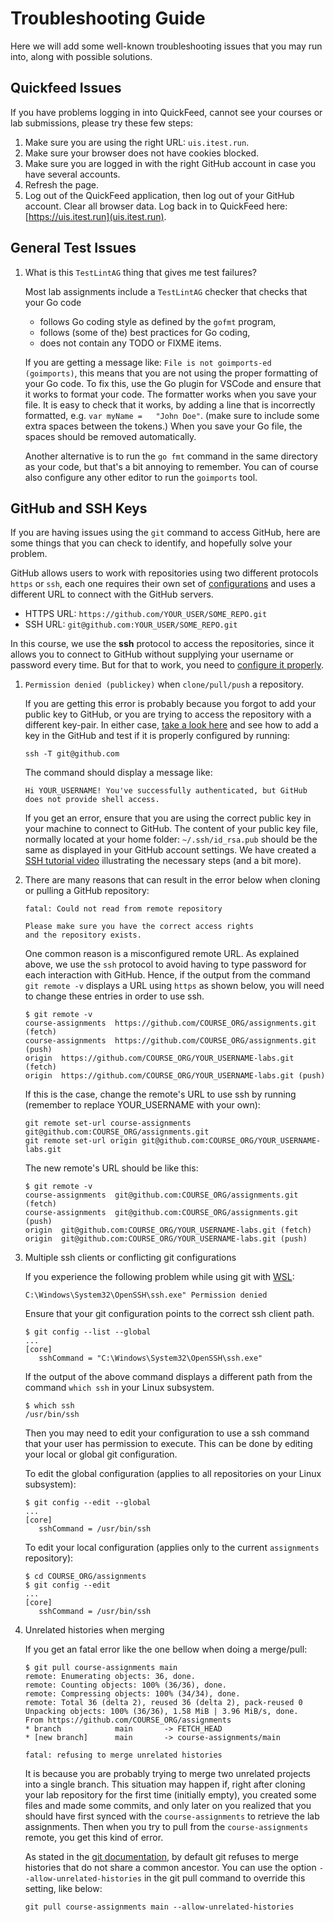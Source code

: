 # Troubleshooting Guide

Here we will add some well-known troubleshooting issues that you may run into, along with possible solutions.

## Quickfeed Issues

If you have problems logging in into QuickFeed, cannot see your courses or lab submissions, please try these few steps:

1. Make sure you are using the right URL: `uis.itest.run`.
2. Make sure your browser does not have cookies blocked.
3. Make sure you are logged in with the right GitHub account in case you have several accounts.
4. Refresh the page.
5. Log out of the QuickFeed application, then log out of your GitHub account.
   Clear all browser data.
   Log back in to QuickFeed here: [https://uis.itest.run](uis.itest.run).

## General Test Issues

1. What is this `TestLintAG` thing that gives me test failures?

   Most lab assignments include a `TestLintAG` checker that checks that your Go code
   - follows Go coding style as defined by the `gofmt` program,
   - follows (some of the) best practices for Go coding,
   - does not contain any TODO or FIXME items.

   If you are getting a message like: `File is not goimports-ed (goimports)`, this means that you are not using the proper formatting of your Go code.
   To fix this, use the Go plugin for VSCode and ensure that it works to format your code.
   The formatter works when you save your file.
   It is easy to check that it works, by adding a line that is incorrectly formatted, e.g. `var myName =   "John Doe"`.
   (make sure to include some extra spaces between the tokens.)
   When you save your Go file, the spaces should be removed automatically.

   Another alternative is to run the `go fmt` command in the same directory as your code, but that's a bit annoying to remember.
   You can of course also configure any other editor to run the `goimports` tool.

## GitHub and SSH Keys

If you are having issues using the `git` command to access GitHub, here are some things that you can check to identify, and hopefully solve your problem.

GitHub allows users to work with repositories using two different protocols `https` or `ssh`, each one requires their own set of [configurations](https://docs.github.com/en/github/using-git/which-remote-url-should-i-use) and uses a different URL to connect with the GitHub servers.

- HTTPS URL: `https://github.com/YOUR_USER/SOME_REPO.git`
- SSH URL: `git@github.com:YOUR_USER/SOME_REPO.git`

In this course, we use the __ssh__ protocol to access the repositories, since it allows you to connect to GitHub without supplying your username or password every time.
But for that to work, you need to [configure it properly](https://docs.github.com/en/github/authenticating-to-github/connecting-to-github-with-ssh).

1. `Permission denied (publickey)` when `clone/pull/push` a repository.

   If you are getting this error is probably because you forgot to add your public key to GitHub, or you are trying to access the repository with a different key-pair.
   In either case, [take a look here](https://docs.github.com/en/github/authenticating-to-github/adding-a-new-ssh-key-to-your-github-account) and see how to add a key in the GitHub and test if it is properly configured by running:

   ```console
   ssh -T git@github.com
   ```

   The command should display a message like:

   ```text
   Hi YOUR_USERNAME! You've successfully authenticated, but GitHub does not provide shell access.
   ```

   If you get an error, ensure that you are using the correct public key in your machine to connect to GitHub.
   The content of your public key file, normally located at your home folder: `~/.ssh/id_rsa.pub` should be the same as displayed in your GitHub account settings.
   We have created a [SSH tutorial video](https://youtu.be/qik3HHZW6C0) illustrating the necessary steps (and a bit more).

2. There are many reasons that can result in the error below when cloning or pulling a GitHub repository:

   ```text
   fatal: Could not read from remote repository

   Please make sure you have the correct access rights
   and the repository exists.
   ```

   One common reason is a misconfigured remote URL.
   As explained above, we use the `ssh` protocol to avoid having to type password for each interaction with GitHub.
   Hence, if the output from the command `git remote -v` displays a URL using `https` as shown below, you will need to change these entries in order to use ssh.

   ```console
   $ git remote -v
   course-assignments  https://github.com/COURSE_ORG/assignments.git (fetch)
   course-assignments  https://github.com/COURSE_ORG/assignments.git (push)
   origin  https://github.com/COURSE_ORG/YOUR_USERNAME-labs.git (fetch)
   origin  https://github.com/COURSE_ORG/YOUR_USERNAME-labs.git (push)
   ```

   If this is the case, change the remote's URL to use ssh by running (remember to replace YOUR_USERNAME with your own):

   ```console
   git remote set-url course-assignments git@github.com:COURSE_ORG/assignments.git
   git remote set-url origin git@github.com:COURSE_ORG/YOUR_USERNAME-labs.git
   ```

   The new remote's URL should be like this:

   ```console
   $ git remote -v
   course-assignments  git@github.com:COURSE_ORG/assignments.git (fetch)
   course-assignments  git@github.com:COURSE_ORG/assignments.git (push)
   origin  git@github.com:COURSE_ORG/YOUR_USERNAME-labs.git (fetch)
   origin  git@github.com:COURSE_ORG/YOUR_USERNAME-labs.git (push)
   ```

3. Multiple ssh clients or conflicting git configurations

   If you experience the following problem while using git with [WSL](https://docs.microsoft.com/en-us/windows/wsl/install-win10):

   ```console
   C:\Windows\System32\OpenSSH\ssh.exe" Permission denied
   ```

   Ensure that your git configuration points to the correct ssh client path.

   ```console
   $ git config --list --global
   ...
   [core]
      sshCommand = "C:\Windows\System32\OpenSSH\ssh.exe"
   ```

   If the output of the above command displays a different path from the command `which ssh` in your Linux subsystem.

   ```console
   $ which ssh
   /usr/bin/ssh
   ```

   Then you may need to edit your configuration to use a ssh command that your user has permission to execute.
   This can be done by editing your local or global git configuration.

   To edit the global configuration (applies to all repositories on your Linux subsystem):

   ```console
   $ git config --edit --global
   ...
   [core]
      sshCommand = /usr/bin/ssh
   ```

   To edit your local configuration (applies only to the current `assignments` repository):

   ```console
   $ cd COURSE_ORG/assignments
   $ git config --edit
   ...
   [core]
      sshCommand = /usr/bin/ssh
   ```

4. Unrelated histories when merging

   If you get an fatal error like the one bellow when doing a merge/pull:

   ```console
   $ git pull course-assignments main
   remote: Enumerating objects: 36, done.
   remote: Counting objects: 100% (36/36), done.
   remote: Compressing objects: 100% (34/34), done.
   remote: Total 36 (delta 2), reused 36 (delta 2), pack-reused 0
   Unpacking objects: 100% (36/36), 1.58 MiB | 3.96 MiB/s, done.
   From https://github.com/COURSE_ORG/assignments
   * branch            main       -> FETCH_HEAD
   * [new branch]      main       -> course-assignments/main

   fatal: refusing to merge unrelated histories
   ```

   It is because you are probably trying to merge two unrelated projects into a single branch.
   This situation may happen if, right after cloning your lab repository for the first time (initially empty),
   you created some files and made some commits, and only later on you realized that you should have first synced with
   the `course-assignments` to retrieve the lab assignments.
   Then when you try to pull from the `course-assignments` remote, you get this kind of error.

   As stated in the [git documentation](https://git-scm.com/docs/git-merge#Documentation/git-merge.txt---allow-unrelated-histories),
   by default git refuses to merge histories that do not share a common ancestor.
   You can use the option `--allow-unrelated-histories` in the git pull command to override this setting, like below:

   ```console
   git pull course-assignments main --allow-unrelated-histories
   ```
